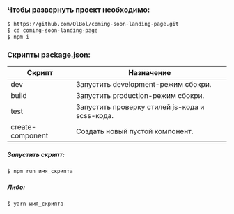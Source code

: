 ###  Чтобы развернуть проект необходимо:
```sh
$ https://github.com/OlBol/coming-soon-landing-page.git
$ cd coming-soon-landing-page
$ npm i 
```

### Скрипты package.json:

| Скрипт | Назначение |
| ------ | ------ |
| dev | Запустить development-режим сбокри. |
| build | Запустить production-режим сбокри. |
| test | Запустить проверку стилей js-кода и scss-кода. |
| create-component | Создать новый пустой компонент. |

##### Запустить скрипт:
```sh
$ npm run имя_скрипта
```

##### Либо:
```sh
$ yarn имя_скрипта
```
